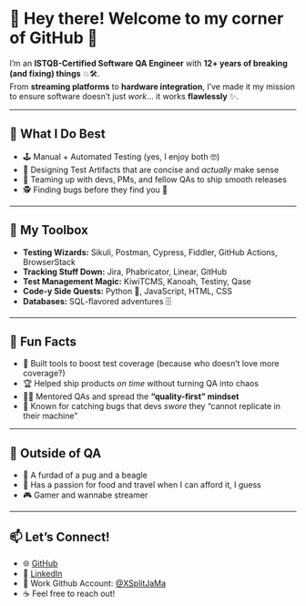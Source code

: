 # 👋 Hey there! Welcome to my corner of GitHub 🚀  

I’m an **ISTQB-Certified Software QA Engineer** with **12+ years of breaking (and fixing) things** 💥🛠️.  
From **streaming platforms** to **hardware integration**, I’ve made it my mission to ensure software doesn’t just *work*… it works **flawlessly** ✨.  

---

## 🧪 What I Do Best
- 🕹️ Manual + Automated Testing (yes, I enjoy both 🤓)  
- 🧩 Designing Test Artifacts that are concise and *actually* make sense  
- 🤝 Teaming up with devs, PMs, and fellow QAs to ship smooth releases  
- 🕵️ Finding bugs before they find you 🐛  

---

## 🔧 My Toolbox
- **Testing Wizards:** Sikuli, Postman, Cypress, Fiddler, GitHub Actions, BrowserStack  
- **Tracking Stuff Down:** Jira, Phabricator, Linear, GitHub  
- **Test Management Magic:** KiwiTCMS, Kanoah, Testiny, Qase
- **Code-y Side Quests:** Python 🐍, JavaScript, HTML, CSS  
- **Databases:** SQL-flavored adventures 🗄️  

---

## 🌟 Fun Facts
- 🔧 Built tools to boost test coverage (because who doesn’t love more coverage?)  
- 🏆 Helped ship products *on time* without turning QA into chaos  
- 👨‍🏫 Mentored QAs and spread the **“quality-first” mindset**  
- 🚨 Known for catching bugs that devs *swore* they “cannot replicate in their machine”  

---

## 🎉 Outside of QA
 - 🐶 A furdad of a pug and a beagle
 - 🍡 Has a passion for food and travel when I can afford it, I guess
 - 🎮 Gamer and wannabe streamer

---

## 📫 Let’s Connect!
- 🌐 [GitHub](https://github.com/atomicsiopao)  
- 💼 [LinkedIn](https://www.linkedin.com/in/jamesmarco/)
- 🐞 Work Github Account: [@XSplitJaMa](http://github.com/xsplitjama)
- ☕ Feel free to reach out!
